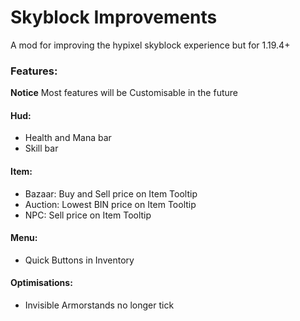 # Skyblock Improvements
A mod for improving the hypixel skyblock experience but for 1.19.4+

### Features:
**Notice** Most features will be Customisable in the future

#### Hud:
* Health and Mana bar
* Skill bar

#### Item:
* Bazaar: Buy and Sell price on Item Tooltip
* Auction: Lowest BIN price on Item Tooltip
* NPC: Sell price on Item Tooltip

#### Menu:
* Quick Buttons in Inventory

#### Optimisations:
* Invisible Armorstands no longer tick
